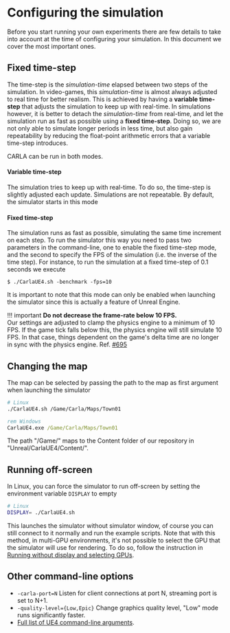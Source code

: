 <h1>Configuring the simulation</h1>

Before you start running your own experiments there are few details to take into
account at the time of configuring your simulation. In this document we cover
the most important ones.

Fixed time-step
---------------

The time-step is the _simulation-time_ elapsed between two steps of the
simulation. In video-games, this _simulation-time_ is almost always adjusted to
real time for better realism. This is achieved by having a **variable
time-step** that adjusts the simulation to keep up with real-time. In
simulations however, it is better to detach the _simulation-time_ from
real-time, and let the simulation run as fast as possible using a **fixed
time-step**. Doing so, we are not only able to simulate longer periods in less
time, but also gain repeatability by reducing the float-point arithmetic errors
that a variable time-step introduces.

CARLA can be run in both modes.

<h4>Variable time-step</h4>

The simulation tries to keep up with real-time. To do so, the time-step is
slightly adjusted each update. Simulations are not repeatable. By default, the
simulator starts in this mode

<h4>Fixed time-step</h4>

The simulation runs as fast as possible, simulating the same time increment on
each step. To run the simulator this way you need to pass two parameters in the
command-line, one to enable the fixed time-step mode, and the second to specify
the FPS of the simulation (i.e. the inverse of the time step). For instance, to
run the simulation at a fixed time-step of 0.1 seconds we execute

    $ ./CarlaUE4.sh -benchmark -fps=10

It is important to note that this mode can only be enabled when launching the
simulator since this is actually a feature of Unreal Engine.

!!! important
    **Do not decrease the frame-rate below 10 FPS.**<br>
    Our settings are adjusted to clamp the physics engine to a minimum of 10
    FPS. If the game tick falls below this, the physics engine will still
    simulate 10 FPS. In that case, things dependent on the game's delta time are
    no longer in sync with the physics engine.
    Ref. [#695](https://github.com/carla-simulator/carla/issues/695)


Changing the map
----------------

The map can be selected by passing the path to the map as first argument when
launching the simulator

```sh
# Linux
./CarlaUE4.sh /Game/Carla/Maps/Town01
```

```cmd
rem Windows
CarlaUE4.exe /Game/Carla/Maps/Town01
```

The path "/Game/" maps to the Content folder of our repository in
"Unreal/CarlaUE4/Content/".

Running off-screen
------------------

In Linux, you can force the simulator to run off-screen by setting the
environment variable `DISPLAY` to empty

```sh
# Linux
DISPLAY= ./CarlaUE4.sh
```

This launches the simulator without simulator window, of course you can still
connect to it normally and run the example scripts. Note that with this method,
in multi-GPU environments, it's not possible to select the GPU that the
simulator will use for rendering. To do so, follow the instruction in
[Running without display and selecting GPUs](carla_headless.md).

Other command-line options
--------------------------

  * `-carla-port=N` Listen for client connections at port N, streaming port is set to N+1.
  * `-quality-level={Low,Epic}` Change graphics quality level, "Low" mode runs significantly faster.
  * [Full list of UE4 command-line arguments][ue4clilink].

[ue4clilink]: https://docs.unrealengine.com/en-US/Programming/Basics/CommandLineArguments

<!-- Disabled for now...

Synchronous vs Asynchronous mode
--------------------------------

The client-simulator communication can be synchronized by using the _synchronous
mode_. The synchronous mode enables two things

  * The simulator waits for the sensor data to be ready before sending the
    measurements.
  * The simulator halts each frame until a control message is received.

This is very useful when dealing with slow client applications, as the
simulation is halted until the client is ready to continue. This also ensures
that the generated data of every sensor is received every frame by the client.
As opposed to _asynchronous mode_, in which the sensor data may arrive a couple
of frames later or even be lost if the client is not fast enough.

However, there are a couple of caveats to bear in mind when using the
synchronous mode. First of all, **it is very important to run the simulator at
fixed time-step when using the synchronous mode**. Otherwise the physics engine
will try to recompute at once all the time spent waiting for the client, this
usually results in inconsistent or not very realistic physics.

Secondly, the synchronous mode imposes a significant performance penalty. There
is a price in waiting for the render thread to have the images ready and halting
the simulation when the client is slow. There is a trade-off in using the
synchronous mode.

The synchronous mode can be enabled at the beginning of each episode both in the
INI file or the Python API

**Python**

```py
settings = CarlaSettings()
settings.set(SynchronousMode=True)
```

**CarlaSettings.ini**

```ini
[CARLA/Server]
SynchronousMode=true
```
 -->
